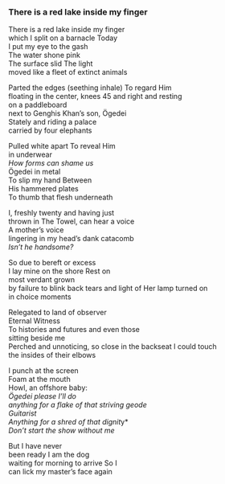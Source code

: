 ### There is a red lake inside my finger


There is a red lake inside my finger\
which I split on a barnacle Today\
I put my eye to the gash\
The water shone pink\
The surface slid The light\
moved like a fleet of extinct animals

Parted the edges (seething inhale) To regard Him\
floating in the center, knees 45 and right and resting\
on a paddleboard\
next to Genghis Khan’s son, Ögedei\
Stately and riding a palace\
carried by four elephants

Pulled white apart To reveal Him\
in underwear\
*How forms can shame us*\
Ögedei in metal\
To slip my hand Between\
His hammered plates\
To thumb that flesh underneath

I, freshly twenty and having just\
<span class='link' data-link='ralph.md'>thrown in The Towel,</span> can hear a voice\
A mother’s voice \
lingering in my head’s dank catacomb\
*Isn’t he handsome?*

So due to bereft or excess\
I lay mine on the shore Rest on\
most verdant grown\
by failure to blink back tears and light of Her lamp turned on\
in choice moments

Relegated to land of observer\
Eternal Witness\
To histories and futures and even those\
sitting beside me\
Perched and unnoticing, so close in the backseat I could touch\
the insides of their elbows

I punch at the screen\
Foam at the mouth\
Howl, an offshore baby:\
*Ögedei please I’ll do\
anything for a flake of that striving geode\
Guitarist\
Anything for a shred of that dignit*y*\
<span class='link' data-link='show.md'>*Don’t start the show without me*</span>

But I have never\
been ready I am the dog\
waiting for morning to arrive So I\
can lick my master’s face again
